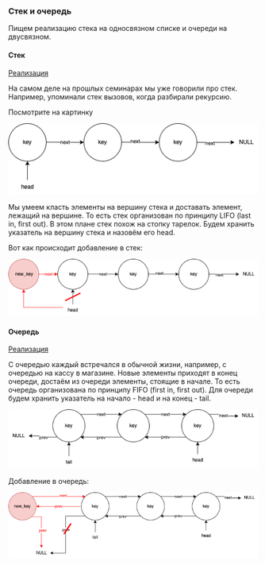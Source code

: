 ### Стек и очередь

Пищем реализацию стека на односвязном списке и очереди на двусвязном.

#### Стек

[Реализация](https://github.com/konopleva-karina/cpp_seminars_base/blob/main/sem9/stack/stack.cpp)

На самом деле на прошлых семинарах мы уже говорили про стек. Например, упоминали стек вызовов, когда разбирали рекурсию.

Посмотрите на картинку

![](https://github.com/konopleva-karina/cpp_seminars_base/blob/main/sem9/stack/stack.png)


Мы умеем класть элементы на вершину стека и доставать элемент, лежащий на вершине. То есть стек организован по принципу LIFO (last in, first out).
В этом плане стек похож на стопку тарелок. Будем хранить указатель на вершину стека и назовём его head.

Вот как происходит добавление в стек:

![](https://github.com/konopleva-karina/cpp_seminars_base/blob/main/sem9/stack/stack_push.png)
#### Очередь

[Реализация](https://github.com/konopleva-karina/cpp_seminars_base/blob/main/sem9/queue/queue.cpp)

С очередью каждый встречался в обычной жизни, например, с очередью на кассу в магазине. Новые элементы приходят в конец очереди,
достаём из очереди элементы, стоящие в начале. То есть очередь организована по принципу FIFO (first in, first out). 
Для очереди будем хранить указатель на начало - head и на конец - tail.

![](https://github.com/konopleva-karina/cpp_seminars_base/blob/main/sem9/queue/queue.png)

Добавление в очередь:

![](https://github.com/konopleva-karina/cpp_seminars_base/blob/main/sem9/queue/queue_push.png)
